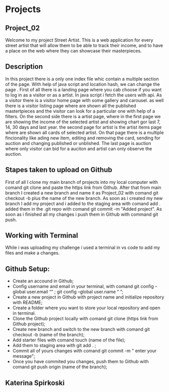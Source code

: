 # Projects

## Project_02

Welcome to my project Street Artist. This is a web application for every street artist that will allow them to be able to track their income, and to have a place on the web where they can showcase their masterpieces.

## Description

In this project there is a only one index file whic contain a multiple section of the page. With help of java script and location hash, we can change the page . First of all there is a landing page where you cab choose if you want to log in as a visitor or as a artist. In java script i fetch the users with api. As a visitor there is a visitor home page with some gallery and carousel. as well there is a visitor listing page where are shown all the published mastertpieces and the visitor can look for a particular one with help of a filters.
On the second side there is a artist page, where in the first page we are showing the income of the selected artist and showing chart gor last 7, 14, 30 days and last year.
the second page for artist is the artist items page where are shown all cards of selected artist. On that page there is a multiple fincionality like ading new item, editing and removing the card, sending for auction and changing published or unblished. The last page is auction where only visitor can bid for a auciton and artist can only observe the auction.

## Stapes taken to upload on Github

First of all I clone my main branch of projects into my local computer with comand git clone and paste the https link from Github. After that from main branch I created a new branch and name it as Project_02 with comand git checkout -b plus the name of the new branch.
As soon as i created my new branch I add my project and i added to the staging area with comand add . added them in the .git repo with comand git commit -m "Added project".
As soon as i finished all my changes i push them in Github with command git push.

## Working with Terminal

While i was uploading my challenge i used a terminal in vs code to add my files and make a changes.

## Github Setup:

- Create an accound in Github;
- Config username and email in your terminal, with comand git config –global user.email “” ; git config –global user.name “ ”;
- Create a new project in Github with project name and initialize repository with README;
- Create a folder where you want to store your local repository and open in terminal.
- Clone the Github project locally with comand git clone (https link from Github project);
- Create new branch and switch to the new branch with comand git checkout -b (name of the branch);
- Add starter files with comand touch (name of the file);
- Add them to staging area with git add . ;
- Commit all of yours changes with comand git commit -m " enter your message";
- Once you have commited you changes, push them to Github with comand git push origin (name of the branch);

## Katerina Spirkoski

